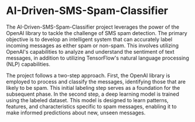 # AI-Driven-SMS-Spam-Classifier
The AI-Driven-SMS-Spam-Classifier project leverages the power of the OpenAI library to tackle the challenge of SMS spam detection. The primary objective is to develop an intelligent system that can accurately label incoming messages as either spam or non-spam. This involves utilizing OpenAI's capabilities to analyze and understand the sentiment of text messages, in addition to utilizing TensorFlow's natural language processing (NLP) capabilities.

The project follows a two-step approach. First, the OpenAI library is employed to process and classify the messages, identifying those that are likely to be spam. This initial labeling step serves as a foundation for the subsequent phase. In the second step, a deep learning model is trained using the labeled dataset. This model is designed to learn patterns, features, and characteristics specific to spam messages, enabling it to make informed predictions about new, unseen messages.
